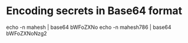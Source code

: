 # Encoding secrets in Base64 format
echo -n mahesh | base64
bWFoZXNo
echo -n mahesh786 | base64
bWFoZXNoNzg2



